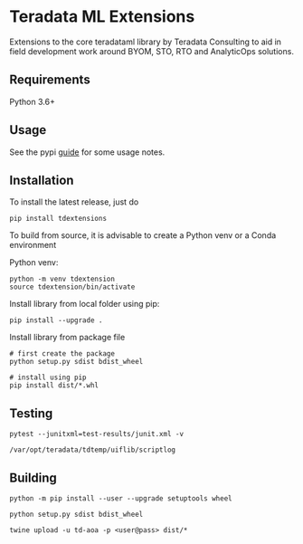 
# Teradata ML Extensions

Extensions to the core teradataml library by Teradata Consulting to aid in field development work around BYOM, STO, RTO and AnalyticOps solutions.

## Requirements

Python 3.6+


## Usage

See the pypi [guide](./docs/pypi.md) for some usage notes. 


## Installation

To install the latest release, just do

```
pip install tdextensions
```

To build from source, it is advisable to create a Python venv or a Conda environment 

Python venv:
```
python -m venv tdextension
source tdextension/bin/activate
```

Install library from local folder using pip:

```
pip install --upgrade .
```

Install library from package file

```
# first create the package
python setup.py sdist bdist_wheel

# install using pip
pip install dist/*.whl
```

## Testing

```
pytest --junitxml=test-results/junit.xml -v
```


    /var/opt/teradata/tdtemp/uiflib/scriptlog

## Building 

```
python -m pip install --user --upgrade setuptools wheel

python setup.py sdist bdist_wheel

twine upload -u td-aoa -p <user@pass> dist/*

```


